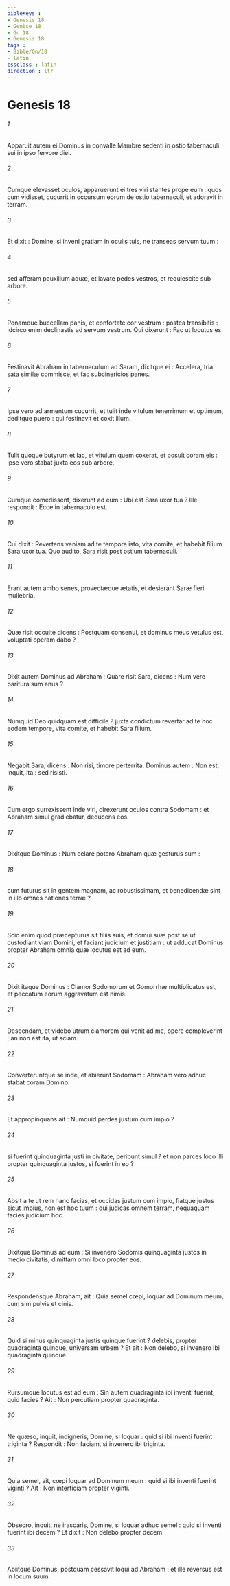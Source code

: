 ```yaml
---
bibleKeys : 
- Genesis 18
- Genèse 18
- Gn 18
- Genesis 18
tags : 
- Bible/Gn/18
- latin
cssclass : latin
direction : ltr
---
```


# Genesis 18

###### 1
Apparuit autem ei Dominus in convalle Mambre sedenti in ostio tabernaculi sui in ipso fervore diei.
###### 2
Cumque elevasset oculos, apparuerunt ei tres viri stantes prope eum : quos cum vidisset, cucurrit in occursum eorum de ostio tabernaculi, et adoravit in terram.
###### 3
Et dixit : Domine, si inveni gratiam in oculis tuis, ne transeas servum tuum :
###### 4
sed afferam pauxillum aquæ, et lavate pedes vestros, et requiescite sub arbore.
###### 5
Ponamque buccellam panis, et confortate cor vestrum : postea transibitis : idcirco enim declinastis ad servum vestrum. Qui dixerunt : Fac ut locutus es.
###### 6
Festinavit Abraham in tabernaculum ad Saram, dixitque ei : Accelera, tria sata similæ commisce, et fac subcinericios panes.
###### 7
Ipse vero ad armentum cucurrit, et tulit inde vitulum tenerrimum et optimum, deditque puero : qui festinavit et coxit illum.
###### 8
Tulit quoque butyrum et lac, et vitulum quem coxerat, et posuit coram eis : ipse vero stabat juxta eos sub arbore.
###### 9
Cumque comedissent, dixerunt ad eum : Ubi est Sara uxor tua ? Ille respondit : Ecce in tabernaculo est.
###### 10
Cui dixit : Revertens veniam ad te tempore isto, vita comite, et habebit filium Sara uxor tua. Quo audito, Sara risit post ostium tabernaculi.
###### 11
Erant autem ambo senes, provectæque ætatis, et desierant Saræ fieri muliebria.
###### 12
Quæ risit occulte dicens : Postquam consenui, et dominus meus vetulus est, voluptati operam dabo ?
###### 13
Dixit autem Dominus ad Abraham : Quare risit Sara, dicens : Num vere paritura sum anus ?
###### 14
Numquid Deo quidquam est difficile ? juxta condictum revertar ad te hoc eodem tempore, vita comite, et habebit Sara filium.
###### 15
Negabit Sara, dicens : Non risi, timore perterrita. Dominus autem : Non est, inquit, ita : sed risisti.
###### 16
Cum ergo surrexissent inde viri, direxerunt oculos contra Sodomam : et Abraham simul gradiebatur, deducens eos.
###### 17
Dixitque Dominus : Num celare potero Abraham quæ gesturus sum :
###### 18
cum futurus sit in gentem magnam, ac robustissimam, et benedicendæ sint in illo omnes nationes terræ ?
###### 19
Scio enim quod præcepturus sit filiis suis, et domui suæ post se ut custodiant viam Domini, et faciant judicium et justitiam : ut adducat Dominus propter Abraham omnia quæ locutus est ad eum.
###### 20
Dixit itaque Dominus : Clamor Sodomorum et Gomorrhæ multiplicatus est, et peccatum eorum aggravatum est nimis.
###### 21
Descendam, et videbo utrum clamorem qui venit ad me, opere compleverint ; an non est ita, ut sciam.
###### 22
Converteruntque se inde, et abierunt Sodomam : Abraham vero adhuc stabat coram Domino.
###### 23
Et appropinquans ait : Numquid perdes justum cum impio ?
###### 24
si fuerint quinquaginta justi in civitate, peribunt simul ? et non parces loco illi propter quinquaginta justos, si fuerint in eo ?
###### 25
Absit a te ut rem hanc facias, et occidas justum cum impio, fiatque justus sicut impius, non est hoc tuum : qui judicas omnem terram, nequaquam facies judicium hoc.
###### 26
Dixitque Dominus ad eum : Si invenero Sodomis quinquaginta justos in medio civitatis, dimittam omni loco propter eos.
###### 27
Respondensque Abraham, ait : Quia semel cœpi, loquar ad Dominum meum, cum sim pulvis et cinis.
###### 28
Quid si minus quinquaginta justis quinque fuerint ? delebis, propter quadraginta quinque, universam urbem ? Et ait : Non delebo, si invenero ibi quadraginta quinque.
###### 29
Rursumque locutus est ad eum : Sin autem quadraginta ibi inventi fuerint, quid facies ? Ait : Non percutiam propter quadraginta.
###### 30
Ne quæso, inquit, indigneris, Domine, si loquar : quid si ibi inventi fuerint triginta ? Respondit : Non faciam, si invenero ibi triginta.
###### 31
Quia semel, ait, cœpi loquar ad Dominum meum : quid si ibi inventi fuerint viginti ? Ait : Non interficiam propter viginti.
###### 32
Obsecro, inquit, ne irascaris, Domine, si loquar adhuc semel : quid si inventi fuerint ibi decem ? Et dixit : Non delebo propter decem.
###### 33
Abiitque Dominus, postquam cessavit loqui ad Abraham : et ille reversus est in locum suum.
